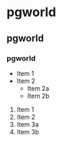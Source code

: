 # pgworld
## pgworld
### pgworld

* Item 1
* Item 2
  * Item 2a
  * Item 2b

1. Item 1
2. Item 2
  1. Item 3a
  2. Item 3b

